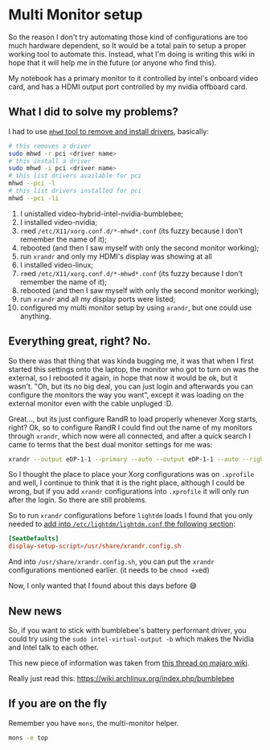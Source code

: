 Multi Monitor setup
===================

So the reason I don't try automating those kind of configurations are too much
hardware dependent, so It would be a total pain to setup a proper working tool
to automate this. Instead, what I'm doing is writing this wiki in hope that it
will help me in the future (or anyone who find this).

My notebook has a primary monitor to it controlled by intel's onboard video
card, and has a HDMI output port controlled by my nvidia offboard card.

## What I did to solve my problems?

I had to use [`mhwd` tool to remove and install drivers][1], basically:

```bash
# this removes a driver
sudo mhwd -r pci <driver name>
# this install a driver
sudo mhwd -i pci <driver name>
# this list drivers available for pci
mhwd --pci -l
# this list drivers installed for pci
mhwd --pci -li
```

1. I unistalled video-hybrid-intel-nvidia-bumblebee;
1. I installed video-nvidia;
1. `rm`ed `/etc/X11/xorg.conf.d/*-mhwd*.conf` (its fuzzy because I don't
   remember the name of it);
1. rebooted (and then I saw myself with only the second monitor working);
1. run `xrandr` and only my HDMI's display was showing at all
1. I installed video-linux;
1. `rm`ed `/etc/X11/xorg.conf.d/*-mhwd*.conf` (its fuzzy because I don't
   remember the name of it);
1. rebooted (and then I saw myself with only the second monitor working);
1. run `xrandr` and all my display ports were listed;
1. configured my multi monitor setup by using `arandr`, but one could use
   anything.

## Everything great, right? No.

So there was that thing that was kinda bugging me, it was that when I first started
this settings onto the laptop, the monitor who got to turn on was the external, so
I rebooted it again, in hope that now it would be ok, but it wasn't. "Oh, but its no
big deal, you can just login and afterwards you can configure the monitors the way you
want", except it was loading on the external monitor even with the cable unpluged :D.

Great..., but its just configure RandR to load properly whenever Xorg starts, right?
Ok, so to configure RandR I could find out the name of my monitors through `xrandr`,
which now were all connected, and after a quick search I came to terms that the best
dual monitor settings for me was:

```bash
xrandr --output eDP-1-1 --primary --auto --output eDP-1-1 --auto --right-of HDMI-0
```

So I thought the place to place your Xorg configurations was on `.xprofile` and well,
I continue to think that it is the right place, although I could be wrong, but if you
add `xrandr` configurations into `.xprofile` it will only run after the login. So there
are still problems.

So to run `xrandr` configurations before `lightdm` loads I found that you only needed to
[add into `/etc/lightdm/lightdm.conf` the following section][2]\:

```conf
[SeatDefaults]
display-setup-script=/usr/share/xrandr.config.sh
```

And into `/usr/share/xrandr.config.sh`, you can put the `xrandr` configurations mentioned
earlier. (it needs to be `chmod +x`ed)

Now, I only wanted that I found about this days before :sweat_smile:

## New news

So, if you want to stick with bumblebee's battery performant driver, you could try using the
`sudo intel-virtual-output -b` which makes the Nvidia and Intel talk to each other.

This new piece of information was taken from [this thread on majaro wiki][3].

Really just read this: https://wiki.archlinux.org/index.php/bumblebee

## If you are on the fly

Remember you have `mons`, the multi-monitor helper.

```bash
mons -e top
```

<!--
## References -->

[1]: https://forum.manjaro.org/t/multi-monitor-setup-acting-weird/83906/9
[2]: https://askubuntu.com/a/69501
[3]: https://forum.manjaro.org/t/hdmi-port-not-working-on-dell-inspiron-7567/41791/28
